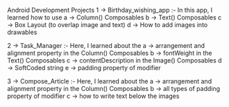 Android Development Projects
1 -> Birthday_wishing_app :- In this app, I learned how to use 
                            a -> Column() Composables
                            b -> Text() Composables
                            c -> Box Layout (to overlap image and text)
                            d -> How to add images into drawables

2 -> Task_Manager :- Here, I learned about the 
                            a -> arrangement and alignment property in the Column() Composables
                            b -> fontWeight in the Text() Composables
                            c -> contentDescription in the Image() Composables
                            d -> SoftCoded string 
                            e -> padding property of modifier

3 -> Compose_Article :- Here, I learned about the 
                            a -> arrangement and alignment property in the Column() Composables
                            b -> all types of padding property of modifier 
                            c -> how to write text below the images
                            
